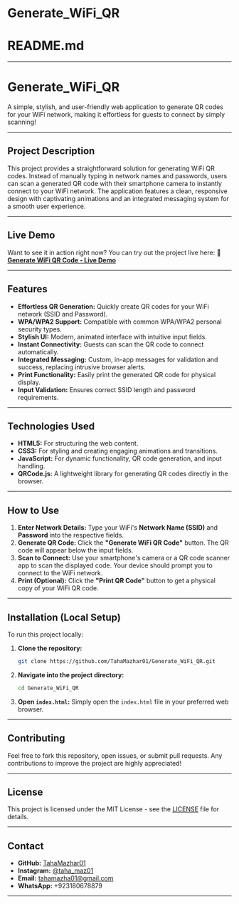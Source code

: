 # Generate_WiFi_QR


# README.md

-----

# Generate\_WiFi\_QR

A simple, stylish, and user-friendly web application to generate QR codes for your WiFi network, making it effortless for guests to connect by simply scanning\!

-----

## Project Description

This project provides a straightforward solution for generating WiFi QR codes. Instead of manually typing in network names and passwords, users can scan a generated QR code with their smartphone camera to instantly connect to your WiFi network. The application features a clean, responsive design with captivating animations and an integrated messaging system for a smooth user experience.

-----

## Live Demo

Want to see it in action right now? You can try out the project live here:
🔗 [**Generate WiFi QR Code - Live Demo**](https://tahamazhar01.github.io/Generate_WiFi_QR/)

-----

## Features

  * **Effortless QR Generation:** Quickly create QR codes for your WiFi network (SSID and Password).
  * **WPA/WPA2 Support:** Compatible with common WPA/WPA2 personal security types.
  * **Stylish UI:** Modern, animated interface with intuitive input fields.
  * **Instant Connectivity:** Guests can scan the QR code to connect automatically.
  * **Integrated Messaging:** Custom, in-app messages for validation and success, replacing intrusive browser alerts.
  * **Print Functionality:** Easily print the generated QR code for physical display.
  * **Input Validation:** Ensures correct SSID length and password requirements.

-----

## Technologies Used

  * **HTML5:** For structuring the web content.
  * **CSS3:** For styling and creating engaging animations and transitions.
  * **JavaScript:** For dynamic functionality, QR code generation, and input handling.
  * **QRCode.js:** A lightweight library for generating QR codes directly in the browser.

-----

## How to Use

1.  **Enter Network Details:** Type your WiFi's **Network Name (SSID)** and **Password** into the respective fields.
2.  **Generate QR Code:** Click the **"Generate WiFi QR Code"** button. The QR code will appear below the input fields.
3.  **Scan to Connect:** Use your smartphone's camera or a QR code scanner app to scan the displayed code. Your device should prompt you to connect to the WiFi network.
4.  **Print (Optional):** Click the **"Print QR Code"** button to get a physical copy of your WiFi QR code.

-----

## Installation (Local Setup)

To run this project locally:

1.  **Clone the repository:**
    ```bash
    git clone https://github.com/TahaMazhar01/Generate_WiFi_QR.git
    ```
2.  **Navigate into the project directory:**
    ```bash
    cd Generate_WiFi_QR
    ```
3.  **Open `index.html`:** Simply open the `index.html` file in your preferred web browser.

-----

## Contributing

Feel free to fork this repository, open issues, or submit pull requests. Any contributions to improve the project are highly appreciated\!

-----

## License

This project is licensed under the MIT License - see the [LICENSE](https://www.google.com/search?q=LICENSE) file for details.

-----

## Contact

  * **GitHub:** [TahaMazhar01](https://www.google.com/search?q=https://github.com/TahaMazhar01)
  * **Instagram:** [@taha\_maz01](https://www.instagram.com/taha_maz01?igsh=Z2s5Y2tnNGNudHJ0)
  * **Email:** tahamazha01@gmail.com
  * **WhatsApp:** +923180678879

-----
